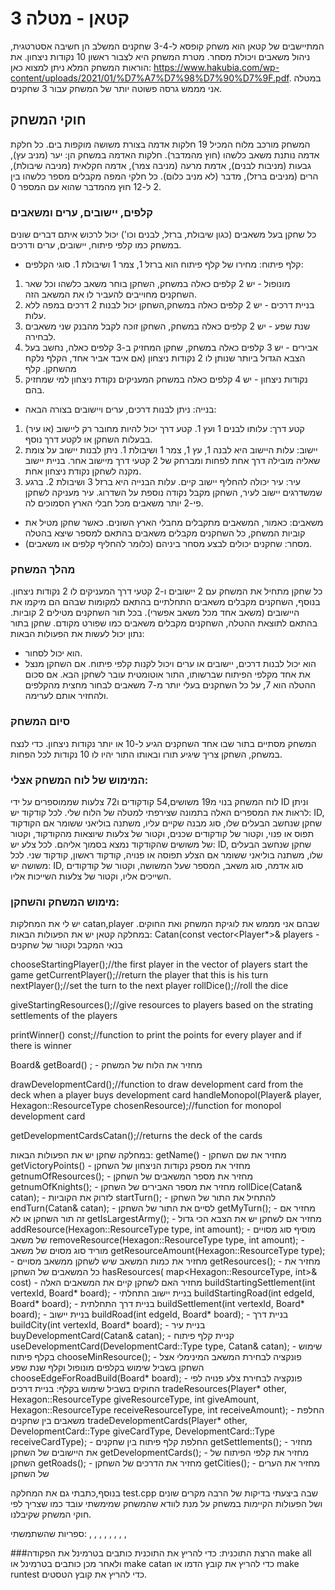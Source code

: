 # קטאן - מטלה 3
המתיישבים של קטאן הוא משחק קופסא ל-3-4 שחקנים המשלב הן חשיבה אסטרטגית, ניהול משאבים ויכולת מסחר. מטרת המשחק היא לצבור ראשון 10 נקודות ניצחון.
את הוראות המשחק המלא ניתן למצוא כאן: https://www.hakubia.com/wp-content/uploads/2021/01/%D7%A7%D7%98%D7%90%D7%9F.pdf.
במטלה אני מממש גרסה פשוטה יותר של המשחק עבור 3 שחקנים.
## חוקי המשחק
המשחק מורכב מלוח המכיל 19 חלקות אדמה בצורת משושה מוקפות בים. כל חלקת אדמה נותנת משאב כלשהו (חוץ מהמדבר). חלקות האדמה במשחק הן: יער (מניב עץ), גבעות (מניבות לבנים), אדמת מרעה (מניבה צמר), אדמה חקלאית (מניבה שיבולת), הרים (מניבים ברזל), מדבר (לא מניב כלום).
כל חלקי המפה מקבלים מספר כלשהו בין 2 ל-12 חוץ מהמדבר שהוא עם המספר 0. 
### קלפים, יישובים, ערים ומשאבים
כל שחקן בעל משאבים (כגון שיבולת, ברזל, לבנים וכו') יכול לרכוש איתם דברים שונים במשחק כמו קלפי פיתוח, יישובים, ערים ודרכים.
- קלף פיתוח: מחירו של קלף פיתוח הוא ברזל 1, צמר 1 ושיבולת 1. 
סוגי הקלפים:
1. מונופול - יש 2 קלפים כאלה במשחק, השחקן בוחר משאב כלשהו וכל שאר השחקנים מחוייבים להעביר לו את המשאב הזה. 
2. בניית דרכים - יש 2 קלפים כאלה במשחק,השחקן יכול לבנות 2 דרכים במפה ללא עלות. 
3. שנת שפע - יש 2 קלפים כאלה במשחק, השחקן זוכה לקבל מהבנק שני משאבים לבחירה. 
4. אבירים - יש 3 קלפים כאלה במשחק, שחקן המחזיק ב-3 קלפים כאלה, נחשב בעל הצבא הגדול ביותר שנותן לו 2 נקודות ניצחון (אם איבד אביר אחד, הקלף נלקח מהשחקן. 
קלף
5. נקודות ניצחון - יש 4 קלפים כאלה במשחק המעניקים נקודת ניצחון למי שמחזיק בהם.

- בנייה: ניתן לבנות דרכים, ערים ויישובים בצורה הבאה:
1. קטע דרך: עלותו לבנים 1 ועץ 1. קטע דרך יכול להיות מחובר רק ליישוב (או עיר) בבעלות השחקן או לקטע דרך נוסף.
2. יישוב: עלות היישוב היא לבנה 1, עץ 1, צמר 1 ושיבולת 1. ניתן לבנות יישוב על צומת שאליה מובילה דרך אחת לפחות ומברחק של 2 קטעי דרך מיישוב אחר. בניית יישוב מקנה לשחקן נקודת ניצחון אחת.
3. עיר: עיר יכולה להחליף יישוב קיים. עלות הבנייה היא ברזל 3 ושיבולת 2. ברגע שמשדרגים יישוב לעיר, השחקן מקבל נקודה נוספת על השדרוג. עיר מעניקה לשחקן פי-2 יותר משאבים מכל חבלי הארץ הסמוכים לה.

- משאבים: כאמור, המשאבים מתקבלים מחבלי הארץ השונים. כאשר שחקן מטיל את קוביות המשחק, כל השחקנים מקבלים משאבים בהתאם למספר שיצא בהטלה 
- מסחר: שחקנים יכולים לבצע מסחר ביניהם (כלומר להחליף קלפים או משאבים).
### מהלך המשחק
כל שחקן מתחיל את המשחק עם 2 יישובים ו-2 קטעי דרך המעניקים לו 2 נקודות ניצחון. בנוסף, השחקנים מקבלים משאבים התחלתיים בהתאם למקומות שבהם הם מיקמו את היישובים (משאב אחד מכל משאב אפשרי).
בכל תור השחקנים מטילים 2 קוביות. בהתאם לתוצאת ההטלה, השחקנים מקבלים משאבים כמו שפורט מקודם.
שחקן בתור נתון יכול לעשות את הפעולות הבאות:
- הוא יכול לסחור.
- הוא יכול לבנות דרכים, יישובים או ערים ויכול לקנות קלפי פיתוח.
  אם השחקן מנצל את אחד מקלפי הפיתוח שברשותו, התור אוטומטית עובר לשחקן הבא.
  אם סכום ההטלה הוא 7, על כל השחקנים בעלי יותר מ-7 משאבים לבחור מחצית מהקלפים ולהחזיר אותם לערימה.
  
### סיום המשחק
המשחק מסתיים בתור שבו אחד השחקנים הגיע ל-10 או יותר נקודות ניצחון. כדי לנצח במשחק, השחקן צריך שיגיע תורו ובאותו התור יהיו לו 10 נקודות לכל הפחות.



### המימוש של לוח המשחק אצלי: 
לוח המשחק בנוי מ19 משושים,54 קודקודים ו72 צלעות שממוספרים על ידי ID וניתן לראות את המספרים האלה בתמונה שצירפתי למטלה של הלוח שלי.
לכל קודקוד יש: ID, שחקן שנחשב הבעלים שלו, סוג מבנה שקיים עליו, משתנה בוליאני ששומר אם הקודקוד תפוס או פנוי, וקטור של קודקודים שכנים, וקטור של צלעות שיוצאות מהקודקוד, וקטור של משושים שהקודקוד נמצא בסמוך אליהם.
לכל צלע יש:  ID, שחקן שנחשב הבעלים שלו, משתנה בוליאני ששומר אם הצלע תפוסה או פנויה, קודקוד ראשון, קודקוד שני.
לכל משושה יש: ID, סוג אדמה, סוג משאב, המספר שעל המשושה, וקטור של קודקודים השייכים אליו, וקטור של צלעות השייכות אליו.


### מימוש המשחק והשחקן:
יש לי את המחלקות catan,player שבהם אני מממש את לוגיקת המשחק ואת החוקים. 
במחלקה קטאן יש את הפעולות הבאות:
Catan(const vector<Player*>& players - בנאי המקבל וקטור של שחקנים

chooseStartingPlayer();//the first player in the vector of players start the game
getCurrentPlayer();//return the player that this is his turn
nextPlayer();//set the turn to the next player
rollDice();//roll the dice

giveStartingResources();//give resources to players based on the strating settlements of the players

printWinner() const;//function to print the points for every player and if there is winner

Board& getBoard() ; - מחזיר את הלוח של המשחק

drawDevelopmentCard();//function to draw development card from the deck when a player buys development card
handleMonopol(Player& player, Hexagon::ResourceType chosenResource);//function for monopol development card

getDevelopmentCardsCatan();//returns the deck of the cards




במחלקה שחקן יש את הפעולות הבאות:
getName() - מחזיר את שם השחקן
getVictoryPoints() - מחזיר את מספק נקודות הניצחון של השחקן
getnumOfResources(); - מחזיר את מספר המשאבים של השחקן
getnumOfKnights(); - מחזיר את מספר האבירים של השחקן
rollDice(Catan& catan); - לזרוק את הקוביות
startTurn(); - להתחיל את התור של השחקן
endTurn(Catan& catan); - לסיים את התור של השחקן
getMyTurn(); - מחזיר אם זה תור השחקן או לא
getIsLargestArmy(); - מחזיר אם לשחקן יש את הצבא הכי גדול
addResource(Hexagon::ResourceType type, int amount); - מוסיף סוג מסויים של משאב
removeResource(Hexagon::ResourceType type, int amount); - מוריד סוג מסוים של משאב
getResourceAmount(Hexagon::ResourceType type); - מחזיר את כמות המשאב שיש לשחקן ממשאב מסויים
getResources(); - מחזיר את כל המשאבים של השחקן
hasResources( map<Hexagon::ResourceType, int>& cost) - מחזיר האם לשחקן קיים את המשאבים האלה
buildStartingSettlement(int vertexId, Board* board); - בניית יישוב התחלתי
buildStartingRoad(int edgeId, Board* board); - בניית דרך התחלתית
buildSettlement(int vertexId, Board* board); - בניית יישוב
buildRoad(int edgeId, Board* board); - בניית דרך
buildCity(int vertexId, Board* board); - בניית עיר
buyDevelopmentCard(Catan& catan); - קניית קלף פיתוח
useDevelopmentCard(DevelopmentCard::Type type, Catan& catan); - שימוש בקלף פיתוח
chooseMinResource(); - פונקציה לבחירת המשאב המינימלי אצל השחקן בשביל  שימוש בקלפים מונופול וקלף שנת שפע 
chooseEdgeForRoadBuild(Board* board); - פונקציה לבחירת צלע פנויה לפי החוקים בשביל שימוש בקלף: בניית דרכים
tradeResources(Player* other, Hexagon::ResourceType giveResourceType, int giveAmount, Hexagon::ResourceType receiveResourceType, int receiveAmount); - החלפת משאבים בין שחקנים
tradeDevelopmentCards(Player* other, DevelopmentCard::Type giveCardType, DevelopmentCard::Type receiveCardType); - החלפת קלף פיתוח בין שחקנים
getSettlements(); - מחזיר את היישובים של השחקן
getDevelopmentCards(); - מחזיר את קלפי הפיתוח של השחקן
getRoads(); - מחזיר את הדרכים של השחקן
getCities(); - מחזיר את הערים של השחקן





בנוסף,כתבתי גם את המחלקה test.cpp שבה ביצעתי בדיקות של הרבה מקרים שונים ושל הפעולות הקיימות במשחק על מנת לוודא שהמשחק שמימשתי עובד כמו שצריך לפי חוקי המשחק שקיבלנו.


ספריות שהשתמשתי:
<iostream>, <vector>, <cstdlib>, <ctime>, <algorithm>, <string>, <stdexcept>, <map>, 


###הרצת התוכנית:
כדי להריץ את התוכנית כותבים בטרמינל את הפקודה make all ולאחר מכן כותבים בטרמינל או make catan כדי להריץ את קובץ הדמו או make runtest כדי להריץ את קובץ הטסטים.



